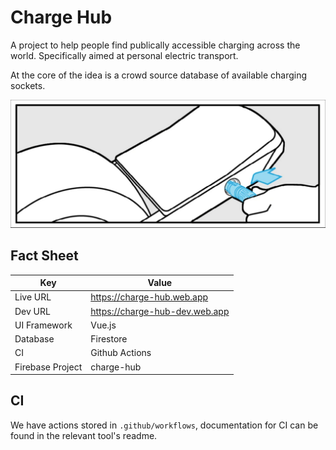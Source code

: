 # Charge Hub

A project to help people find publically accessible charging across the world. Specifically aimed at personal electric transport.

At the core of the idea is a crowd source database of available charging sockets.

![charge-hub](./.project/readme.png)

## Fact Sheet
| Key              | Value                          |
|------------------|--------------------------------|
| Live URL         | https://charge-hub.web.app     |
| Dev URL          | https://charge-hub-dev.web.app |
| UI Framework     | Vue.js                         |
| Database         | Firestore                      |
| CI               | Github Actions                 |
| Firebase Project | charge-hub                     |

## CI
We have actions stored in `.github/workflows`, documentation for CI can be found in the relevant tool's readme.